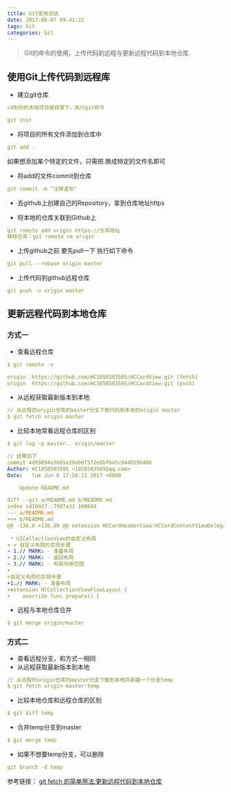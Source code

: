 ```yaml
---
title: Git使用总结
date: 2017-06-07 09:41:22
tags: Git
categories: Git
---
```

> Git的命令的使用，上传代码到远程与更新远程代码到本地仓库. <!--more-->

## 使用Git上传代码到远程库

- 建立git仓库
```yml
cd到你的本地项目根目录下，执行git命令

git init
```

- 将项目的所有文件添加到仓库中
```yml
git add .
```
 如果想添加某个特定的文件，只需把.换成特定的文件名即可


- 将add的文件commit到仓库
```yml
git commit -m "注释语句"
```

- 去github上创建自己的Repository，拿到仓库地址https


- 将本地的仓库关联到Github上
```yml
git remote add origin https://仓库地址
移除仓库：git remote rm origin
```
- 上传github之前 要先pull一下 执行如下命令
```yml
git pull --rebase origin master
```

- 上传代码到github远程仓库
```yml
git push -u origin master
```

## 更新远程代码到本地仓库

### 方式一
- 查看远程仓库
```yml
$ git remote -v

origin	https://github.com/HC1058503505/HCCardView.git (fetch)
origin	https://github.com/HC1058503505/HCCardView.git (push)
```

- 从远程获取最新版本到本地
```yml
// 从远程的origin仓库的master分支下载代码到本地的origin master
$ git fetch origin master
```

- 比较本地常看远程仓库的区别
```yml
$ git log -p master.. origin/master

// 结果如下
commit 4d89094a5b01e29ab6f5f2e8bfbe5c944059840b
Author: HC1058503505 <1058503505@qq.com>
Date:   Tue Jun 6 17:58:11 2017 +0800

    Update README.md

diff --git a/README.md b/README.md
index cd16927..7907a33 100644
--- a/README.md
+++ b/README.md
@@ -136,8 +136,89 @@ extension HCCardHeaderView:HCCardContentViewDelegate {
 
 * UICollectionView的自定义布局
- > 自定义布局的实现步骤
- 1.// MARK: - 准备布局
- 2.// MARK: - 返回布局
- 3.// MARK: - 布局作用范围
+
+自定义布局的实现步骤
+1.// MARK: - 准备布局
+extension HCCollectionViewFlowLayout {
+    override func prepare() {
```

- 远程与本地仓库合并
```yml
$ git merge origin/master
```

### 方式二
- 查看远程分支，和方式一相同
- 从远程获取最新版本到本地
```yml
// 从远程的origin仓库的master分支下载到本地并新建一个分支temp
$ git fetch origin master:temp
```
- 比较本地仓库和远程仓库的区别
```yml
$ git diff temp
```
- 合并temp分支到master
```yml
$ git merge temp
```
- 如果不想要temp分支，可以删除
```yml
git branch -d temp
```

参考链接：
[git fetch 的简单用法:更新远程代码到本地仓库](http://www.cnblogs.com/zknublx/p/6113667.html)